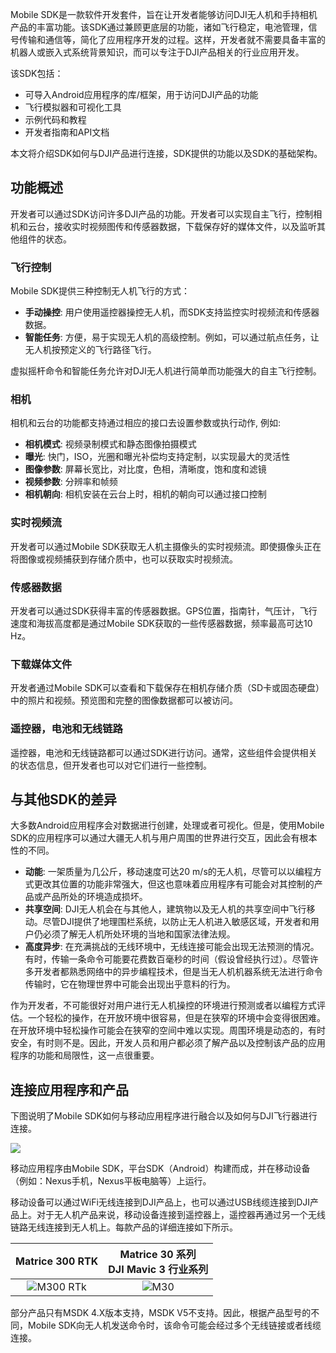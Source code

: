 Mobile SDK是一款软件开发套件，旨在让开发者能够访问DJI无人机和手持相机产品的丰富功能。该SDK通过兼顾更底层的功能，诸如飞行稳定，电池管理，信号传输和通信等，简化了应用程序开发的过程。这样，开发者就不需要具备丰富的机器人或嵌入式系统背景知识，而可以专注于DJI产品相关的行业应用开发。

该SDK包括：

* 可导入Android应用程序的库/框架，用于访问DJI产品的功能
* 飞行模拟器和可视化工具
* 示例代码和教程
* 开发者指南和API文档

本文将介绍SDK如何与DJI产品进行连接，SDK提供的功能以及SDK的基础架构。

## 功能概述

开发者可以通过SDK访问许多DJI产品的功能。开发者可以实现自主飞行，控制相机和云台，接收实时视频图传和传感器数据，下载保存好的媒体文件，以及监听其他组件的状态。

### 飞行控制

Mobile SDK提供三种控制无人机飞行的方式：

* **手动操控**: 用户使用遥控器操控无人机，而SDK支持监控实时视频流和传感器数据。
* **智能任务**: 方便，易于实现无人机的高级控制。例如，可以通过航点任务，让无人机按预定义的飞行路径飞行。

虚拟摇杆命令和智能任务允许对DJI无人机进行简单而功能强大的自主飞行控制。

### 相机

相机和云台的功能都支持通过相应的接口去设置参数或执行动作, 例如:

* **相机模式**: 视频录制模式和静态图像拍摄模式
* **曝光**: 快门，ISO，光圈和曝光补偿均支持定制，以实现最大的灵活性
* **图像参数**: 屏幕长宽比，对比度，色相，清晰度，饱和度和滤镜
* **视频参数**: 分辨率和帧频
* **相机朝向**: 相机安装在云台上时，相机的朝向可以通过接口控制

### 实时视频流

开发者可以通过Mobile SDK获取无人机主摄像头的实时视频流。即使摄像头正在将图像或视频捕获到存储介质中，也可以获取实时视频流。

### 传感器数据

开发者可以通过SDK获得丰富的传感器数据。GPS位置，指南针，气压计，飞行速度和海拔高度都是通过Mobile SDK获取的一些传感器数据，频率最高可达10 Hz。

### 下载媒体文件

开发者通过Mobile SDK可以查看和下载保存在相机存储介质（SD卡或固态硬盘）中的照片和视频。预览图和完整的图像数据都可以被访问。

### 遥控器，电池和无线链路

遥控器，电池和无线链路都可以通过SDK进行访问。通常，这些组件会提供相关的状态信息，但开发者也可以对它们进行一些控制。

## 与其他SDK的差异

大多数Android应用程序会对数据进行创建，处理或者可视化。但是，使用Mobile SDK的应用程序可以通过大疆无人机与用户周围的世界进行交互，因此会有根本性的不同。

* **动能**: 一架质量为几公斤，移动速度可达20 m/s的无人机，尽管可以以编程方式更改其位置的功能非常强大，但这也意味着应用程序有可能会对其控制的产品或产品所处的环境造成损坏。
* **共享空间**: DJI无人机会在与其他人，建筑物以及无人机的共享空间中飞行移动。尽管DJI提供了地理围栏系统，以防止无人机进入敏感区域，开发者和用户仍必须了解无人机所处环境的当地和国家法律法规。
* **高度异步**: 在充满挑战的无线环境中，无线连接可能会出现无法预测的情况。有时，传输一条命令可能要花费数百毫秒的时间（假设曾经执行过）。尽管许多开发者都熟悉网络中的异步编程技术，但是当无人机机器系统无法进行命令传输时，它在物理世界中可能会出现出乎意料的行为。

作为开发者，不可能很好对用户进行无人机操控的环境进行预测或者以编程方式评估。一个轻松的操作，在开放环境中很容易，但是在狭窄的环境中会变得很困难。
在开放环境中轻松操作可能会在狭窄的空间中难以实现。周围环境是动态的，有时安全，有时则不是。因此，开发人员和用户都必须了解产品以及控制该产品的应用程序的功能和局限性，这一点很重要。

## 连接应用程序和产品

下图说明了Mobile SDK如何与移动应用程序进行融合以及如何与DJI飞行器进行连接。


 <html><img src="https://terra-1-g.djicdn.com/84f990b0bbd145e6a3930de0c55d3b2b/admin/doc/41026e9c-c357-4e41-8847-dddf4af89904.png"></html>


移动应用程序由Mobile SDK，平台SDK（Android）构建而成，并在移动设备（例如：Nexus手机，Nexus平板电脑等）上运行。

移动设备可以通过WiFi无线连接到DJI产品上，也可以通过USB线缆连接到DJI产品上。对于无人机产品来说，移动设备连接到遥控器上，遥控器再通过另一个无线链路无线连接到无人机上。每款产品的详细连接如下所示。

|Matrice 300 RTK|Matrice 30 系列<br/>DJI Mavic 3 行业系列|
|:--:|:--:|
|![M300 RTk](https://terra-1-g.djicdn.com/71a7d383e71a4fb8887a310eb746b47f/msdk/Documentation/M300%20RTK%E8%BF%9E%E6%8E%A5.png)|![M30](https://terra-1-g.djicdn.com/71a7d383e71a4fb8887a310eb746b47f/msdk/Documentation/M30%20%E8%BF%9E%E6%8E%A5.png)|



部分产品只有MSDK 4.X版本支持，MSDK V5不支持。因此，根据产品型号的不同，Mobile SDK向无人机发送命令时，该命令可能会经过多个无线链接或者线缆连接。
